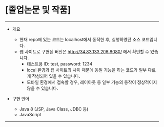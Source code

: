 # [졸업논문 및 작품]
<hr/>

* 개요   
  + 현재 repo에 있는 코드는 localhost에서 동작한 후, 실행하였던 소스 코드입니다.
  + 웹 사이트로 구현된 버전은 http://34.83.133.206:8080/ 에서 확인할 수 있습니다.
    + 테스트용 ID: test, password: 1234
    + local 환경과 웹 사이트의 차이 때문에 동일 기능을 하는 코드가 일부 다르게 작성되어 있을 수 있습니다.
    + 모바일 환경에서 접속할 경우, 레이아웃 등 일부 기능의 동작이 정상적이지 않을 수 있습니다.

* 구현 언어
  + Java 8 (JSP, Java Class, JDBC 등)
  + JavaScript
<hr/>   
